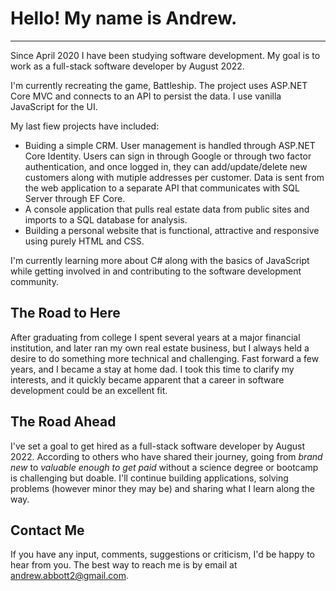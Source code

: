 <!--
**awabbott/awabbott** is a ✨ _special_ ✨ repository because its `README.md` (this file) appears on your GitHub profile.

Here are some ideas to get you started:

- 🔭 I’m currently working on ...
- 🌱 I’m currently learning ...
- 👯 I’m looking to collaborate on ...
- 🤔 I’m looking for help with ...
- 💬 Ask me about ...
- 📫 How to reach me: ...
- ⚡ Fun fact: ...
-->

# Hello! My name is Andrew.
___
<!-- Check out [my portfolio](http://www.yourazhousebuyer.com). -->

Since April 2020 I have been studying software development. My goal is to work as a full-stack software developer by August 2022.

I'm currently recreating the game, Battleship. The project uses ASP.NET Core MVC and connects to an API to persist the data. I use vanilla JavaScript for the UI.

My last fiew projects have included:
- Buiding a simple CRM. User management is handled through ASP.NET Core Identity. Users can sign in through Google or through two factor authentication, and once logged in, they can add/update/delete new customers along with mutiple addresses per customer. Data is sent from the web application to a separate API that communicates with SQL Server through EF Core.
- A console application that pulls real estate data from public sites and imports to a SQL database for analysis.
- Building a personal website that is functional, attractive and responsive using purely HTML and CSS.

I'm currently learning more about C# along with the basics of JavaScript while getting involved in and contributing to the software development community.

## The Road to Here
After graduating from college I spent several years at a major financial institution, and later ran my own real estate business, but I always held a desire to do something more technical and challenging. Fast forward a few years, and I became a stay at home dad. I took this time to clarify my interests, and it quickly became apparent that a career in software development could be an excellent fit.

## The Road Ahead
I've set a goal to get hired as a full-stack software developer by August 2022.
According to others who have shared their journey, going from *brand new* to *valuable enough to get paid* without a science degree or bootcamp is challenging but doable. I'll continue building applications, solving problems (however minor they may be) and sharing what I learn along the way.

## Contact Me
If you have any input, comments, suggestions or criticism, I'd be happy to hear from you. The best way to reach me is by email at <andrew.abbott2@gmail.com>.

